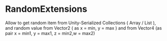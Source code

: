 # RandomExtensions
Allow to get random item from Unity-Serialized Collections  ( Array / List ), and random value from Vector2 ( as x = min, y = max ) and from Vector4 (as pair x = min1, y = max1, z = min2,w = max2)
